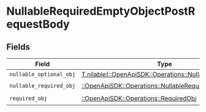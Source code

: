 # NullableRequiredEmptyObjectPostRequestBody


## Fields

| Field                                                                                                      | Type                                                                                                       | Required                                                                                                   | Description                                                                                                |
| ---------------------------------------------------------------------------------------------------------- | ---------------------------------------------------------------------------------------------------------- | ---------------------------------------------------------------------------------------------------------- | ---------------------------------------------------------------------------------------------------------- |
| `nullable_optional_obj`                                                                                    | [T.nilable(::OpenApiSDK::Operations::NullableOptionalObj)](../../models/operations/nullableoptionalobj.md) | :heavy_minus_sign:                                                                                         | N/A                                                                                                        |
| `nullable_required_obj`                                                                                    | [::OpenApiSDK::Operations::NullableRequiredObj](../../models/operations/nullablerequiredobj.md)            | :heavy_check_mark:                                                                                         | N/A                                                                                                        |
| `required_obj`                                                                                             | [::OpenApiSDK::Operations::RequiredObj](../../models/operations/requiredobj.md)                            | :heavy_check_mark:                                                                                         | N/A                                                                                                        |